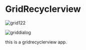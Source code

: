 # GridRecyclerview
![grid122](https://user-images.githubusercontent.com/55094276/68846351-f4f87f80-06f2-11ea-8610-317e7b753c6e.png)

![griddialog](https://user-images.githubusercontent.com/55094276/68845976-49e7c600-06f2-11ea-9468-512079457053.png)

this is a gridrecyclerview app.
